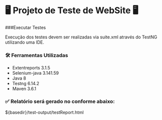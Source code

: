 # 🖥️ Projeto de Teste de WebSite 🖥️

###Executar Testes

Execução dos testes devem ser realizadas via suite.xml através do TestNG utilizando uma IDE.

### 🛠️ Ferramentas Utilizadas

- Extentreports 3.1.5
- Selenium-java 3.141.59
- Java 8
- Testng 6.14.2
- Maven 3.6.1

### ✅ Relatório será gerado no conforme abaixo:

${basedir}/test-output/testReport.html

